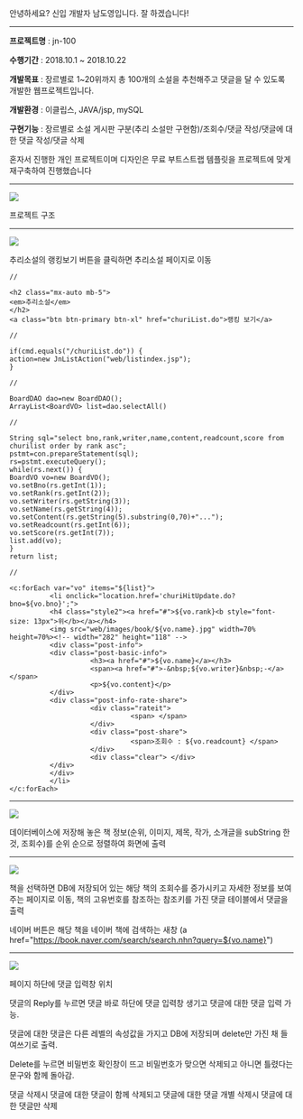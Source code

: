안녕하세요?
신입 개발자 남도영입니다.
잘 하겠습니다!
***
**프로젝트명** : jn-100

**수행기간** : 2018.10.1 ~ 2018.10.22

**개발목표** : 장르별로 1~20위까지 총 100개의 소설을 추천해주고 댓글을 달 수 있도록 개발한 웹프로젝트입니다.

**개발환경** : 이클립스, JAVA/jsp, mySQL

**구현기능** : 장르별로 소설 게시판 구분(추리 소설만 구현함)/조회수/댓글 작성/댓글에 대한 댓글 작성/댓글 삭제
          
혼자서 진행한 개인 프로젝트이며 디자인은 무료 부트스트랩 템플릿을 프로젝트에 맞게 재구축하여 진행했습니다

---

<img src="https://user-images.githubusercontent.com/43259813/47989435-596c2080-e128-11e8-8fb6-86069d66d658.jpg">

프로젝트 구조

---

<img src="https://user-images.githubusercontent.com/43259813/47988210-fdec6380-e124-11e8-8173-e98d79dfa166.jpg">

추리소설의 랭킹보기 버튼을 클릭하면 추리소설 페이지로 이동
```{.java}
//

<h2 class="mx-auto mb-5">
<em>추리소설</em>
</h2>
<a class="btn btn-primary btn-xl" href="churiList.do">랭킹 보기</a>

//

if(cmd.equals("/churiList.do")) {
action=new JnListAction("web/listindex.jsp");
}

//

BoardDAO dao=new BoardDAO();
ArrayList<BoardVO> list=dao.selectAll()

//

String sql="select bno,rank,writer,name,content,readcount,score from churilist order by rank asc";
pstmt=con.prepareStatement(sql);
rs=pstmt.executeQuery();
while(rs.next()) {
BoardVO vo=new BoardVO();
vo.setBno(rs.getInt(1));
vo.setRank(rs.getInt(2));
vo.setWriter(rs.getString(3));
vo.setName(rs.getString(4));
vo.setContent(rs.getString(5).substring(0,70)+"...");
vo.setReadcount(rs.getInt(6));
vo.setScore(rs.getInt(7));
list.add(vo);
}
return list;

//

<c:forEach var="vo" items="${list}">
          <li onclick="location.href='churiHitUpdate.do?bno=${vo.bno}';">
          <h4 class="style2"><a href="#">${vo.rank}<b style="font-size: 13px">위</b></a></h4>
          <img src="web/images/book/${vo.name}.jpg" width=70% height=70%><!-- width="282" height="118" -->
          <div class="post-info">
          <div class="post-basic-info">
                    <h3><a href="#">${vo.name}</a></h3>
                    <span><a href="#">-&nbsp;${vo.writer}&nbsp;-</a></span>
                    <p>${vo.content}</p>
          </div>
          <div class="post-info-rate-share">
                    <div class="rateit">
                              <span> </span>
                    </div>
                    <div class="post-share">
                              <span>조회수 : ${vo.readcount} </span>
                    </div>
                    <div class="clear"> </div>
          </div>
          </div>
          </li>
</c:forEach>
```
---

<img src="https://user-images.githubusercontent.com/43259813/47988212-fdec6380-e124-11e8-976c-57e0ee10600c.jpg">

데이터베이스에 저장해 놓은 책 정보(순위, 이미지, 제목, 작가, 소개글을 subString 한것, 조회수)를 순위 순으로 정렬하여 화면에 출력

---

<img src="https://user-images.githubusercontent.com/43259813/47988213-fdec6380-e124-11e8-8d05-0c18fc0ca160.jpg">

책을 선택하면 DB에 저장되어 있는 해당 책의 조회수를 증가시키고 자세한 정보를 보여주는 페이지로 이동, 책의 고유번호를 참조하는 참조키를 가진 댓글 테이블에서 댓글을 출력

네이버 버튼은 해당 책을 네이버 책에 검색하는 새창
(a href="https://book.naver.com/search/search.nhn?query=${vo.name}")

---

<img src="https://user-images.githubusercontent.com/43259813/47988214-fe84fa00-e124-11e8-9a52-6c9b38804998.jpg">

페이지 하단에 댓글 입력창 위치

댓글의 Reply를 누르면 댓글 바로 하단에 댓글 입력창 생기고 댓글에 대한 댓글 입력 가능.

댓글에 대한 댓글은 다른 레벨의 속성값을 가지고 DB에 저장되며 delete만 가진 채 들여쓰기로 출력.

Delete를 누르면 비밀번호 확인창이 뜨고 비밀번호가 맞으면 삭제되고 아니면 틀렸다는 문구와 함께 돌아감. 

댓글 삭제시 댓글에 대한 댓글이 함께 삭제되고 댓글에 대한 댓글 개별 삭제시 댓글에 대한 댓글만 삭제
